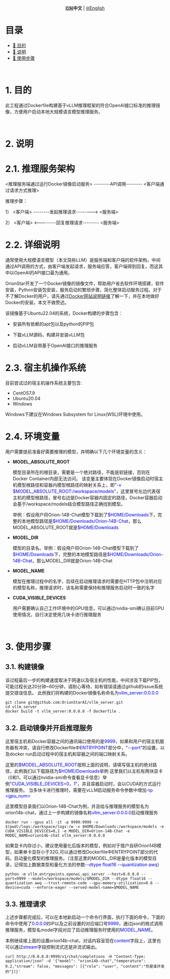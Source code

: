 <div align="center">
     <b>🇨🇳中文</b> | <a href="./README.md">🌐English</a>
</div>


# 目录

- [🎯 目的](#aim)
- [👄 说明](#intro)
- [👣 使用步骤](#steps)

<a name="aim"></a><br>
# 1. 目的

此工程通过Dockerfile构建基于vLLM推理框架的符合OpenAI接口标准的推理镜像，方便用户启动本地大规模语言模型推理服务。

<a name="intro"></a><br>
# 2. 说明

# 2.1. 推理服务架构
<推理服务端通过运行Docker镜像启动服务> --------API调用-------- <客户端通过请求方式推理>

推理步骤：

1） <客户端>   --------发起推理请求-------->  <服务端>

2） <客户端>  <--------回复推理请求--------  <服务端>

# 2.2. 详细说明
通常使用大规模语言模型（本文简称LLM）是服务端和客户端的软件架构，中间通过API调用的方式，由客户端发起请求，服务端应答，客户端得到回复。而这其中以OpenAI的API接口最为通用。

OrionStar开发了一个Docker镜像的镜像文件，帮助用户省去软件环境搭建，软件安装，Python安装包安装，服务启动的繁琐步骤，简化整体启动服务过程。对于不了解Docker的用户，请先通过[Docker网站说明链接](https://docs.docker.com/reference/)了解一下，并在本地做好Docker的安装，本文不做赘述。

该镜像基于Ubuntu22.04的系统，Docker构建的步骤包含：

- 安装所有依赖的apt包以及python的PIP包

- 下载vLLM源码，构建并安装vLLM包

- 启动vLLM自带基于OpenAI接口的推理服务

# 2.3. 宿主机操作系统

目前尝试过的宿主机操作系统主要包含:
- CentOS7.9
- Ubuntu20.04
- Windows

Windows下建议在Windows Subsystem for Linux(WSL)环境中使用。

# 2.4. 环境变量
用户需要提前准备好需要推理的模型，并明确以下几个环境变量的含义：

- **MODEL_ABSOLUTE_ROOT**

  模型目录所在的根目录，需要是一个绝对路径，不能是软链接，否则在Docker Container内部无法访问。
该变量主要体现在Docker镜像启动时宿主机模型根路径和容器内模型根路径的映射关系上，即<span style="color:blue;">"-v $MODEL_ABSOLUTE_ROOT:/workspace/models"</span>，这里冒号左边代表宿主机的模型根路径，冒号右边是Docker容器内固定的路径，Docker容器启动会基于/workspace/models结合模型路径正确找到模型。

  举例：假设用户将Orion-14B-Chat模型下载到了<span style="color:blue;">\$HOME/Downloads</span>下，完整的本地模型路径是<span style="color:blue;">\$HOME/Downloads/Orion-14B-Chat</span>，那么MODEL_ABSOLUTE_ROOT就是<span style="color:blue;">\$HOME/Downloads</span>

- **MODEL_DIR**

  模型的目录名。举例：假设用户将Orion-14B-Chat模型下载到了<span style="color:blue;">\$HOME/Downloads</span>下，完整的本地模型路径是<span style="color:blue;">\$HOME/Downloads/Orion-14B-Chat</span>，那么MODEL_DIR就是Orion-14B-Chat

- **MODEL_NAME**

  模型在推理过程中的名字，后续在启动推理请求时需要在HTTP包中注明对应的模型名称，推理请求时，该名称需要保持和推理服务启动时一致的名字

- **CUDA_VISIBLE_DEVICES**

  用户需要确认自己工作环境中的GPU信息，可以通过nvidia-smi确认目前GPU使用情况，自行决定使用几块卡进行推理服务

<a name="steps"></a><br>
# 3. 使用步骤

## 3.1. 构建镜像

该过程最后一步的构建速度取决于网速以及宿主机的性能，中间涉及下载PIP包，可能过程长达20分钟~60分钟，请耐心等待，如有错误请通过github的issue系统提交错误信息。
此例我们将构建的Docker镜像名称命名为<span style="color:blue;">vllm_server:0.0.0.0</span>
```shell
git clone git@github.com:OrionStarAI/vllm_server.git
cd vllm_server
docker build -t vllm_server:0.0.0.0 -f Dockerfile .
```

## 3.2. 启动镜像并开启推理服务
这里宿主机和Docker容器之间的通讯端口使用的是<span style="color:blue;">9999</span>，如果和用户的宿主机服务器有冲突，请自行修改Dockerfile中<span style="color:blue;">ENTRYPOINT</span>部分中，<span style="color:blue;">"--port"</span>的设置，以及docker run启动过程中的宿主机和容器之间的端口映射关系。

这里的<span style="color:blue;">\$MODEL_ABSOLUTE_ROOT</span>按照上面的说明，请填写宿主机的绝对路径，此例我们以下载路径为<span style="color:blue;">\$HOME/Downloads</span>举例
这里我们以主机有两块显卡（0和1，可以通过nvidia-smi命令查看显卡信息）举例<span style="color:blue;">"CUDA_VISIBLE_DEVICES=0，1"</span>，并且容器启动时，会以CUDA的方式运行推理服务。
当多块卡进行推理时，需要在vLLM启动服务命令参数中增加<span style="color:blue;">-tp <gpu_num></span>

这里模型目录我们以Orion-14B-Chat为例，并且给与推理服务的模型名为orion14b-chat，通过上一步构建的镜像名称<span style="color:blue;">vllm_server:0.0.0.0</span>启动推理服务
```shell
docker run --gpus all -it -p 9999:9999 -v $(pwd)/logs:/workspace/logs:rw -v $HOME/Downloads:/workspace/models -e CUDA_VISIBLE_DEVICES=0,1 -e MODEL_DIR=Orion-14B-Chat -e MODEL_NAME=orion14b-chat vllm_server:0.0.0.0
```
如果显卡内存过小，建议使用量化后版本的模型，例如对于猎户自研Orion14B模型，如果单卡显存小于32G,可以通过修改Dockerfile中ENTRYPOINT部分的代码，启动量化模型的推理服务。（注意这里的MODEL_DIR是量化版本的模型目录，记得加上数据类型和量化方法的参数<span style="color:blue;">--dtype float16 --quantization awq</span>）
```shell
python -m vllm.entrypoints.openai.api_server --host=0.0.0.0 --port=9999 --model=/workspace/models/$MODEL_DIR --dtype float16 --quantization awq --trust-remote-code --gpu-memory-utilization=0.8 --device=cuda --enforce-eager --served-model-name=$MODEL_NAME
```

## 3.3. 推理请求
上述步骤都完成后，可以在本地新启动一个命令行界面，执行下面的命令，下面的命令中使用了<span style="color:blue;">0.0.0.0</span>的IP以及之前设置的对应端口号<span style="color:blue;">9999</span>，通过json的格式调用推理服务，模型名model字段对应了启动推理服务时使用的<span style="color:blue;">MODEL_NAME</span>。

本例继续接上面的设置orion14b-chat，对话内容呈现在<span style="color:blue;">content</span>字段上，这里也可以通过<span style="color:blue;">stream</span>字段控制流式还是非流式输出。
```shell
curl http://0.0.0.0:9999/v1/chat/completions -H "Content-Type: application/json" -d '{"model": "orion14b-chat","temperature": 0.2,"stream": false, "messages": [{"role": "user", "content":"你是谁开发的"}]}'
```